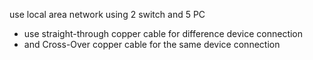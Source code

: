 use local area network
using 2 switch and 5 PC
- use straight-through copper cable for difference device connection
- and Cross-Over copper cable for the same device connection
